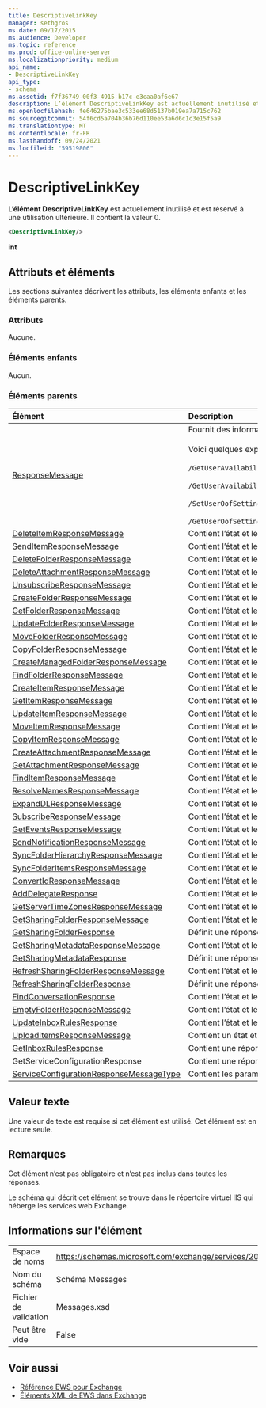 ```yaml
---
title: DescriptiveLinkKey
manager: sethgros
ms.date: 09/17/2015
ms.audience: Developer
ms.topic: reference
ms.prod: office-online-server
ms.localizationpriority: medium
api_name:
- DescriptiveLinkKey
api_type:
- schema
ms.assetid: f7f36749-00f3-4915-b17c-e3caa0af6e67
description: L’élément DescriptiveLinkKey est actuellement inutilisé et est réservé à une utilisation ultérieure. Il contient la valeur 0.
ms.openlocfilehash: fe646275bae3c533ee68d5137b019ea7a715c762
ms.sourcegitcommit: 54f6cd5a704b36b76d110ee53a6d6c1c3e15f5a9
ms.translationtype: MT
ms.contentlocale: fr-FR
ms.lasthandoff: 09/24/2021
ms.locfileid: "59519806"
---
```

# <a name="descriptivelinkkey"></a>DescriptiveLinkKey

**L’élément DescriptiveLinkKey** est actuellement inutilisé et est réservé à une utilisation ultérieure. Il contient la valeur 0. 
  
```XML
<DescriptiveLinkKey/>
```

 **int**
## <a name="attributes-and-elements"></a>Attributs et éléments

Les sections suivantes décrivent les attributs, les éléments enfants et les éléments parents.
  
### <a name="attributes"></a>Attributs

Aucune.
  
### <a name="child-elements"></a>Éléments enfants

Aucun.
  
### <a name="parent-elements"></a>Éléments parents

|**Élément**|**Description**|
|:-----|:-----|
|[ResponseMessage](responsemessage.md) <br/> | Fournit des informations descriptives sur l’état de la réponse.  <br/><br/>Voici quelques expressions XPath possibles pour cet élément :<br/><br/>  `/GetUserAvailabilityResponse/FreeBusyResponseArray/FreeBusyResponse/ResponseMessage` <br/><br/>`/GetUserAvailabilityResponse/SuggestionsResponse/ResponseMessage` <br/><br/>`/SetUserOofSettingsResponse/ResponseMessage` <br/><br/>`/GetUserOofSettingsResponse/ResponseMessage` <br/> |
|[DeleteItemResponseMessage](deleteitemresponsemessage.md) <br/> |Contient l’état et le résultat d’une demande **DeleteItem** unique.  <br/> |
|[SendItemResponseMessage](senditemresponsemessage.md) <br/> |Contient l’état et le résultat d’une demande **SendItem** unique.  <br/> |
|[DeleteFolderResponseMessage](deletefolderresponsemessage.md) <br/> |Contient l’état et le résultat d’une demande **DeleteFolder** unique.  <br/> |
|[DeleteAttachmentResponseMessage](deleteattachmentresponsemessage.md) <br/> |Contient l’état et le résultat d’une demande **DeleteAttachment** unique.  <br/> |
|[UnsubscribeResponseMessage](unsubscriberesponsemessage.md) <br/> |Contient l’état et le résultat d’une demande **de désabonnement** unique.  <br/> |
|[CreateFolderResponseMessage](createfolderresponsemessage.md) <br/> |Contient l’état et le résultat d’une **demande CreateFolder** unique.  <br/> |
|[GetFolderResponseMessage](getfolderresponsemessage.md) <br/> |Contient l’état et le résultat d’une **demande GetFolder** unique.  <br/> |
|[UpdateFolderResponseMessage](updatefolderresponsemessage.md) <br/> |Contient l’état et le résultat d’une demande **UpdateFolder** unique.  <br/> |
|[MoveFolderResponseMessage](movefolderresponsemessage.md) <br/> |Contient l’état et le résultat d’une **demande MoveFolder** unique.  <br/> |
|[CopyFolderResponseMessage](copyfolderresponsemessage.md) <br/> |Contient l’état et le résultat d’une **demande CopyFolder** unique.  <br/> |
|[CreateManagedFolderResponseMessage](createmanagedfolderresponsemessage.md) <br/> |Contient l’état et le résultat d’une **demande CreateManagedFolder** unique.  <br/> |
|[FindFolderResponseMessage](findfolderresponsemessage.md) <br/> |Contient l’état et le résultat d’une **demande FindFolder** unique.  <br/> |
|[CreateItemResponseMessage](createitemresponsemessage.md) <br/> |Contient l’état et le résultat d’une **demande CreateItem** unique.  <br/> |
|[GetItemResponseMessage](getitemresponsemessage.md) <br/> |Contient l’état et le résultat d’une **demande GetItem** unique.  <br/> |
|[UpdateItemResponseMessage](updateitemresponsemessage.md) <br/> |Contient l’état et le résultat d’une demande **UpdateItem** unique.  <br/> |
|[MoveItemResponseMessage](moveitemresponsemessage.md) <br/> |Contient l’état et le résultat d’une **demande MoveItem** unique.  <br/> |
|[CopyItemResponseMessage](copyitemresponsemessage.md) <br/> |Contient l’état et le résultat d’une **demande CopyItem** unique.  <br/> |
|[CreateAttachmentResponseMessage](createattachmentresponsemessage.md) <br/> |Contient l’état et le résultat d’une **demande CreateAttachment** unique.  <br/> |
|[GetAttachmentResponseMessage](getattachmentresponsemessage.md) <br/> |Contient l’état et le résultat d’une **demande GetAttachment** unique.  <br/> |
|[FindItemResponseMessage](finditemresponsemessage.md) <br/> |Contient l’état et le résultat d’une demande **FindItem** unique.  <br/> |
|[ResolveNamesResponseMessage](resolvenamesresponsemessage.md) <br/> |Contient l’état et le résultat **d’une demande ResolveNames.**  <br/> |
|[ExpandDLResponseMessage](expanddlresponsemessage.md) <br/> |Contient l’état et le résultat d’une **demande ExpandDL** unique.  <br/> |
|[SubscribeResponseMessage](subscriberesponsemessage.md) <br/> |Contient l’état et le résultat d’une demande **d’abonnement** unique.  <br/> |
|[GetEventsResponseMessage](geteventsresponsemessage.md) <br/> |Contient l’état et le résultat d’une **demande GetEvents** unique.  <br/> |
|[SendNotificationResponseMessage](sendnotificationresponsemessage.md) <br/> |Contient l’état et le résultat d’une demande **SendNotification** unique.  <br/> |
|[SyncFolderHierarchyResponseMessage](syncfolderhierarchyresponsemessage.md) <br/> |Contient l’état et le résultat **d’une demande SyncFolderHierarchy.**  <br/> |
|[SyncFolderItemsResponseMessage](syncfolderitemsresponsemessage.md) <br/> |Contient l’état et le résultat **d’une demande SyncFolderItems.**  <br/> |
|[ConvertIdResponseMessage](convertidresponsemessage.md) <br/> |Contient l’état et le résultat **d’une demande ConvertId.**  <br/> |
|[AddDelegateResponse](adddelegateresponse.md) <br/> |Contient l’état et le résultat **d’une demande AddDelegate.**  <br/> |
|[GetServerTimeZonesResponseMessage](getservertimezonesresponsemessage.md) <br/> |Contient l’état et le résultat **d’une demande GetServerTimeZones.**  <br/> |
|[GetSharingFolderResponseMessage](getsharingfolderresponsemessage.md) <br/> |Contient l’état et le résultat **d’une demande GetSharingFolder.**  <br/> |
|[GetSharingFolderResponse](getsharingfolderresponse.md) <br/> |Définit une réponse à une **demande GetSharingFolder.**  <br/> |
|[GetSharingMetadataResponseMessage](getsharingmetadataresponsemessage.md) <br/> |Contient l’état et le résultat **d’une demande GetSharingMetadata.**  <br/> |
|[GetSharingMetadataResponse](getsharingmetadataresponse.md) <br/> |Définit une réponse à une **demande GetSharingMetadata.**  <br/> |
|[RefreshSharingFolderResponseMessage](refreshsharingfolderresponsemessage.md) <br/> |Contient l’état et le résultat **d’une demande RefreshSharingFolder.**  <br/> |
|[RefreshSharingFolderResponse](refreshsharingfolderresponse.md) <br/> |Définit une réponse à **une demande RefreshSharingFolder.**  <br/> |
|[FindConversationResponse](findconversationresponse.md) <br/> |Contient l’état et les résultats **d’une réponse FindConversation.**  <br/> |
|[EmptyFolderResponseMessage](emptyfolderresponsemessage.md) <br/> |Contient l’état et le résultat d’une **demande EmptyFolder** unique.  <br/> |
|[UpdateInboxRulesResponse](updateinboxrulesresponse.md) <br/> |Contient l’état et le résultat **d’une demande UpdateInboxRules.**  <br/> |
|[UploadItemsResponseMessage](uploaditemsresponsemessage.md) <br/> |Contient un état et le résultat **d’une demande UploadItemsResponse.**  <br/> |
|[GetInboxRulesResponse](getinboxrulesresponse.md) <br/> |Contient une réponse à **une demande GetInboxRules.**  <br/> |
|GetServiceConfigurationResponse  <br/> |Contient une réponse à **une demande GetServiceConfiguration.**  <br/> |
|[ServiceConfigurationResponseMessageType](serviceconfigurationresponsemessagetype.md) <br/> |Contient les paramètres de configuration du service.  <br/> |
   
## <a name="text-value"></a>Valeur texte

Une valeur de texte est requise si cet élément est utilisé. Cet élément est en lecture seule.
  
## <a name="remarks"></a>Remarques

Cet élément n’est pas obligatoire et n’est pas inclus dans toutes les réponses.
  
Le schéma qui décrit cet élément se trouve dans le répertoire virtuel IIS qui héberge les services web Exchange.
  
## <a name="element-information"></a>Informations sur l'élément

|||
|:-----|:-----|
|Espace de noms  <br/> |https://schemas.microsoft.com/exchange/services/2006/messages  <br/> |
|Nom du schéma  <br/> |Schéma Messages  <br/> |
|Fichier de validation  <br/> |Messages.xsd  <br/> |
|Peut être vide  <br/> |False  <br/> |
   
## <a name="see-also"></a>Voir aussi

- [Référence EWS pour Exchange](ews-reference-for-exchange.md) 
- [Éléments XML de EWS dans Exchange](ews-xml-elements-in-exchange.md)

